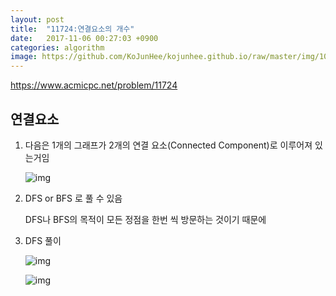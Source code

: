```yaml
---
layout: post
title:  "11724:연결요소의 개수"
date:   2017-11-06 00:27:03 +0900
categories: algorithm
image: https://github.com/KoJunHee/kojunhee.github.io/raw/master/img/10.png
---
```



<https://www.acmicpc.net/problem/11724>

## 연결요소


1. 다음은 1개의 그래프가 2개의 연결 요소(Connected Component)로 이루어져 있는거임


	![img](https://github.com/KoJunHee/kojunhee.github.io/raw/master/img/10.png)


2. DFS or BFS 로 풀 수 있음 

	DFS나 BFS의 목적이 모든 정점을 한번 씩 방문하는 것이기 때문에 


3. DFS 풀이
	
	![img](https://github.com/KoJunHee/kojunhee.github.io/raw/master/img/11.png)

	![img](https://github.com/KoJunHee/kojunhee.github.io/raw/master/img/12.png)		


	


